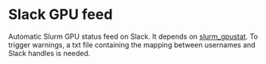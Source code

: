 # Slack GPU feed

Automatic Slurm GPU status feed on Slack. It depends on [slurm_gpustat](https://github.com/albanie/slurm_gpustat). To trigger warnings, a txt file containing the mapping between usernames and Slack handles is needed.
